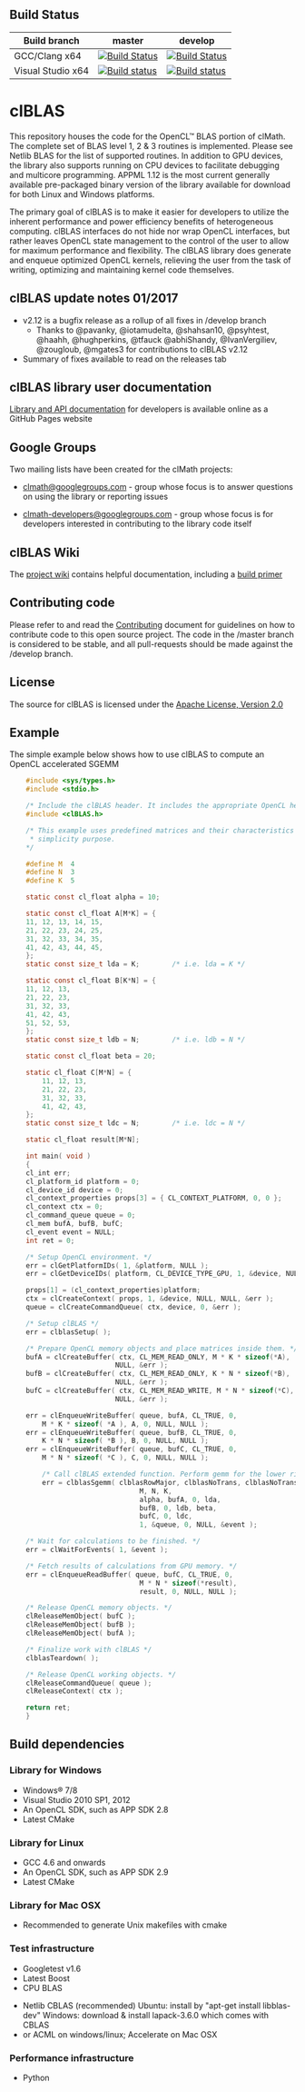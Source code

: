 ## Build Status
| Build branch | master | develop |
|-----|-----|-----|
| GCC/Clang x64 | [![Build Status](https://travis-ci.org/clMathLibraries/clBLAS.svg?branch=master)](https://travis-ci.org/clMathLibraries/clBLAS/branches) | [![Build Status](https://travis-ci.org/clMathLibraries/clBLAS.svg?branch=develop)](https://travis-ci.org/clMathLibraries/clBLAS/branches) |
| Visual Studio x64 | [![Build status](https://ci.appveyor.com/api/projects/status/v384bi6e8xv8nxjm/branch/master?svg=true)](https://ci.appveyor.com/project/kknox/clblas-5ph9i/branch/master)|[![Build status](https://ci.appveyor.com/api/projects/status/v384bi6e8xv8nxjm/branch/develop?svg=true)](https://ci.appveyor.com/project/kknox/clblas-5ph9i/branch/develop) |

clBLAS
=====
This repository houses the code for the OpenCL™ BLAS portion of clMath.
The complete set of BLAS level 1, 2 & 3 routines is implemented. Please
see Netlib BLAS for the list of supported routines. In addition to GPU
devices, the library also supports running on CPU devices to facilitate
debugging and multicore programming. APPML 1.12 is the most current
generally available pre-packaged binary version of the library available
for download for both Linux and Windows platforms.

The primary goal of clBLAS is to make it easier for developers to
utilize the inherent performance and power efficiency benefits of
heterogeneous computing. clBLAS interfaces do not hide nor wrap OpenCL
interfaces, but rather leaves OpenCL state management to the control of
the user to allow for maximum performance and flexibility. The clBLAS
library does generate and enqueue optimized OpenCL kernels, relieving
the user from the task of writing, optimizing and maintaining kernel
code themselves.

## clBLAS update notes 01/2017

- v2.12 is a bugfix release as a rollup of all fixes in /develop branch
  - Thanks to @pavanky, @iotamudelta, @shahsan10, @psyhtest, @haahh, @hughperkins, @tfauck
    @abhiShandy, @IvanVergiliev, @zougloub, @mgates3 for contributions to clBLAS v2.12
- Summary of fixes available to read on the releases tab

## clBLAS library user documentation

[Library and API documentation][] for developers is available online as
a GitHub Pages website

## Google Groups

Two mailing lists have been created for the clMath projects:

-   [clmath@googlegroups.com][] - group whose focus is to answer
    questions on using the library or reporting issues

-   [clmath-developers@googlegroups.com][] - group whose focus is for
    developers interested in contributing to the library code itself

## clBLAS Wiki

The [project wiki][] contains helpful documentation, including a [build
primer][]

## Contributing code

Please refer to and read the [Contributing][] document for guidelines on
how to contribute code to this open source project. The code in the
/master branch is considered to be stable, and all pull-requests should
be made against the /develop branch.

## License
The source for clBLAS is licensed under the [Apache License, Version 2.0]( http://www.apache.org/licenses/LICENSE-2.0 )

## Example
The simple example below shows how to use clBLAS to compute an OpenCL accelerated SGEMM

```c
    #include <sys/types.h>
    #include <stdio.h>

    /* Include the clBLAS header. It includes the appropriate OpenCL headers */
    #include <clBLAS.h>

    /* This example uses predefined matrices and their characteristics for
     * simplicity purpose.
    */

    #define M  4
    #define N  3
    #define K  5

    static const cl_float alpha = 10;

    static const cl_float A[M*K] = {
    11, 12, 13, 14, 15,
    21, 22, 23, 24, 25,
    31, 32, 33, 34, 35,
    41, 42, 43, 44, 45,
    };
    static const size_t lda = K;        /* i.e. lda = K */

    static const cl_float B[K*N] = {
    11, 12, 13,
    21, 22, 23,
    31, 32, 33,
    41, 42, 43,
    51, 52, 53,
    };
    static const size_t ldb = N;        /* i.e. ldb = N */

    static const cl_float beta = 20;

    static cl_float C[M*N] = {
        11, 12, 13,
        21, 22, 23,
        31, 32, 33,
        41, 42, 43,
    };
    static const size_t ldc = N;        /* i.e. ldc = N */

    static cl_float result[M*N];

    int main( void )
    {
    cl_int err;
    cl_platform_id platform = 0;
    cl_device_id device = 0;
    cl_context_properties props[3] = { CL_CONTEXT_PLATFORM, 0, 0 };
    cl_context ctx = 0;
    cl_command_queue queue = 0;
    cl_mem bufA, bufB, bufC;
    cl_event event = NULL;
    int ret = 0;

    /* Setup OpenCL environment. */
    err = clGetPlatformIDs( 1, &platform, NULL );
    err = clGetDeviceIDs( platform, CL_DEVICE_TYPE_GPU, 1, &device, NULL );

    props[1] = (cl_context_properties)platform;
    ctx = clCreateContext( props, 1, &device, NULL, NULL, &err );
    queue = clCreateCommandQueue( ctx, device, 0, &err );

    /* Setup clBLAS */
    err = clblasSetup( );

    /* Prepare OpenCL memory objects and place matrices inside them. */
    bufA = clCreateBuffer( ctx, CL_MEM_READ_ONLY, M * K * sizeof(*A),
                          NULL, &err );
    bufB = clCreateBuffer( ctx, CL_MEM_READ_ONLY, K * N * sizeof(*B),
                          NULL, &err );
    bufC = clCreateBuffer( ctx, CL_MEM_READ_WRITE, M * N * sizeof(*C),
                          NULL, &err );

    err = clEnqueueWriteBuffer( queue, bufA, CL_TRUE, 0,
        M * K * sizeof( *A ), A, 0, NULL, NULL );
    err = clEnqueueWriteBuffer( queue, bufB, CL_TRUE, 0,
        K * N * sizeof( *B ), B, 0, NULL, NULL );
    err = clEnqueueWriteBuffer( queue, bufC, CL_TRUE, 0,
        M * N * sizeof( *C ), C, 0, NULL, NULL );

        /* Call clBLAS extended function. Perform gemm for the lower right sub-matrices */
        err = clblasSgemm( clblasRowMajor, clblasNoTrans, clblasNoTrans,
                                M, N, K,
                                alpha, bufA, 0, lda,
                                bufB, 0, ldb, beta,
                                bufC, 0, ldc,
                                1, &queue, 0, NULL, &event );

    /* Wait for calculations to be finished. */
    err = clWaitForEvents( 1, &event );

    /* Fetch results of calculations from GPU memory. */
    err = clEnqueueReadBuffer( queue, bufC, CL_TRUE, 0,
                                M * N * sizeof(*result),
                                result, 0, NULL, NULL );

    /* Release OpenCL memory objects. */
    clReleaseMemObject( bufC );
    clReleaseMemObject( bufB );
    clReleaseMemObject( bufA );

    /* Finalize work with clBLAS */
    clblasTeardown( );

    /* Release OpenCL working objects. */
    clReleaseCommandQueue( queue );
    clReleaseContext( ctx );

    return ret;
    }
```

## Build dependencies
### Library for Windows
*  Windows® 7/8
*  Visual Studio 2010 SP1, 2012
*  An OpenCL SDK, such as APP SDK 2.8
*  Latest CMake

### Library for Linux
*  GCC 4.6 and onwards
*  An OpenCL SDK, such as APP SDK 2.9
*  Latest CMake

### Library for Mac OSX
*  Recommended to generate Unix makefiles with cmake

### Test infrastructure
*  Googletest v1.6
*  Latest Boost
*  CPU BLAS
  - Netlib CBLAS (recommended)
    Ubuntu: install by "apt-get install libblas-dev"
    Windows: download & install lapack-3.6.0 which comes with CBLAS
  - or ACML on windows/linux; Accelerate on Mac OSX

### Performance infrastructure
* Python

  [Library and API documentation]: http://clmathlibraries.github.io/clBLAS/
  [clmath@googlegroups.com]: https://groups.google.com/forum/#!forum/clmath
  [clmath-developers@googlegroups.com]: https://groups.google.com/forum/#!forum/clmath-developers
  [project wiki]: https://github.com/clMathLibraries/clBLAS/wiki
  [build primer]: https://github.com/clMathLibraries/clBLAS/wiki/Build-clBLAS-library-*.a-or-*.so-files-only
  [Contributing]: CONTRIBUTING.md
  [Apache License, Version 2.0]: http://www.apache.org/licenses/LICENSE-2.0
